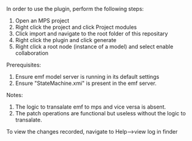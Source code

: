In order to use the plugin, perform the following steps:

1. Open an MPS project
2. Right click the project and click Project modules
3. Click import and navigate to the root folder of this repositary
4. Right click the plugin and click generate
5. Right click a root node (instance of a model) and select enable collaboration

Prerequisites:
1. Ensure emf model server is running in its default settings
2. Ensure "StateMachine.xmi" is present in the emf server.

Notes:
1. The logic to transalate emf to mps and vice versa is absent.
2. The patch operations are functional but useless without the logic to transalate.

To view the changes recorded, navigate to Help-->view log in finder
